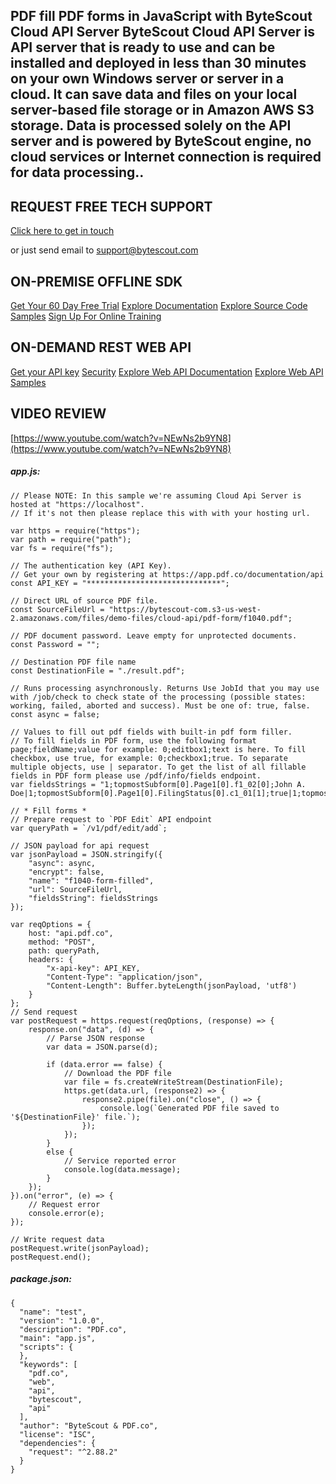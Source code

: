 ## PDF fill PDF forms in JavaScript with ByteScout Cloud API Server ByteScout Cloud API Server is API server that is ready to use and can be installed and deployed in less than 30 minutes on your own Windows server or server in a cloud. It can save data and files on your local server-based file storage or in Amazon AWS S3 storage. Data is processed solely on the API server and is powered by ByteScout engine, no cloud services or Internet connection is required for data processing..

## REQUEST FREE TECH SUPPORT

[Click here to get in touch](https://bytescout.zendesk.com/hc/en-us/requests/new?subject=ByteScout%20Cloud%20API%20Server%20Question)

or just send email to [support@bytescout.com](mailto:support@bytescout.com?subject=ByteScout%20Cloud%20API%20Server%20Question) 

## ON-PREMISE OFFLINE SDK 

[Get Your 60 Day Free Trial](https://bytescout.com/download/web-installer?utm_source=github-readme)
[Explore Documentation](https://bytescout.com/documentation/index.html?utm_source=github-readme)
[Explore Source Code Samples](https://github.com/bytescout/ByteScout-SDK-SourceCode/)
[Sign Up For Online Training](https://academy.bytescout.com/)


## ON-DEMAND REST WEB API

[Get your API key](https://app.pdf.co/signup?utm_source=github-readme)
[Security](https://pdf.co/security)
[Explore Web API Documentation](https://apidocs.pdf.co?utm_source=github-readme)
[Explore Web API Samples](https://github.com/bytescout/ByteScout-SDK-SourceCode/tree/master/PDF.co%20Web%20API)

## VIDEO REVIEW

[https://www.youtube.com/watch?v=NEwNs2b9YN8](https://www.youtube.com/watch?v=NEwNs2b9YN8)




<!-- code block begin -->

##### **app.js:**
    
```
// Please NOTE: In this sample we're assuming Cloud Api Server is hosted at "https://localhost". 
// If it's not then please replace this with with your hosting url.

var https = require("https");
var path = require("path");
var fs = require("fs");

// The authentication key (API Key).
// Get your own by registering at https://app.pdf.co/documentation/api
const API_KEY = "******************************";

// Direct URL of source PDF file.
const SourceFileUrl = "https://bytescout-com.s3-us-west-2.amazonaws.com/files/demo-files/cloud-api/pdf-form/f1040.pdf";

// PDF document password. Leave empty for unprotected documents.
const Password = "";

// Destination PDF file name
const DestinationFile = "./result.pdf";

// Runs processing asynchronously. Returns Use JobId that you may use with /job/check to check state of the processing (possible states: working, failed, aborted and success). Must be one of: true, false.
const async = false;

// Values to fill out pdf fields with built-in pdf form filler.
// To fill fields in PDF form, use the following format page;fieldName;value for example: 0;editbox1;text is here. To fill checkbox, use true, for example: 0;checkbox1;true. To separate multiple objects, use | separator. To get the list of all fillable fields in PDF form please use /pdf/info/fields endpoint.
var fieldsStrings = "1;topmostSubform[0].Page1[0].f1_02[0];John A. Doe|1;topmostSubform[0].Page1[0].FilingStatus[0].c1_01[1];true|1;topmostSubform[0].Page1[0].YourSocial_ReadOrderControl[0].f1_04[0];123456789";

// * Fill forms *
// Prepare request to `PDF Edit` API endpoint
var queryPath = `/v1/pdf/edit/add`;

// JSON payload for api request
var jsonPayload = JSON.stringify({
    "async": async,
    "encrypt": false,
    "name": "f1040-form-filled",
    "url": SourceFileUrl,
    "fieldsString": fieldsStrings
});

var reqOptions = {
    host: "api.pdf.co",
    method: "POST",
    path: queryPath,
    headers: {
        "x-api-key": API_KEY,
        "Content-Type": "application/json",
        "Content-Length": Buffer.byteLength(jsonPayload, 'utf8')
    }
};
// Send request
var postRequest = https.request(reqOptions, (response) => {
    response.on("data", (d) => {
        // Parse JSON response
        var data = JSON.parse(d);

        if (data.error == false) {
            // Download the PDF file
            var file = fs.createWriteStream(DestinationFile);
            https.get(data.url, (response2) => {
                response2.pipe(file).on("close", () => {
                    console.log(`Generated PDF file saved to '${DestinationFile}' file.`);
                });
            });
        }
        else {
            // Service reported error
            console.log(data.message);
        }
    });
}).on("error", (e) => {
    // Request error
    console.error(e);
});

// Write request data
postRequest.write(jsonPayload);
postRequest.end();
```

<!-- code block end -->    

<!-- code block begin -->

##### **package.json:**
    
```
{
  "name": "test",
  "version": "1.0.0",
  "description": "PDF.co",
  "main": "app.js",
  "scripts": {
  },
  "keywords": [
    "pdf.co",
    "web",
    "api",
    "bytescout",
    "api"
  ],
  "author": "ByteScout & PDF.co",
  "license": "ISC",
  "dependencies": {
    "request": "^2.88.2"
  }
}

```

<!-- code block end -->